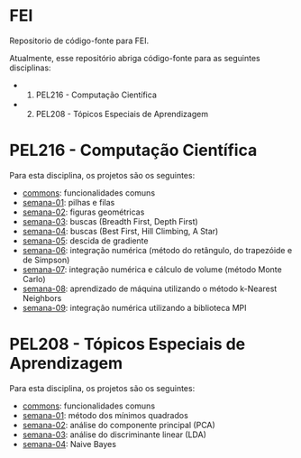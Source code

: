 # FEI

Repositorio de código-fonte para FEI.

Atualmente, esse repositório abriga código-fonte para as seguintes disciplinas:

* 1. PEL216 - Computação Científica
* 2. PEL208 - Tópicos Especiais de Aprendizagem

# PEL216 - Computação Científica

Para esta disciplina, os projetos são os seguintes:
* [commons](https://github.com/fvarrebola/fei/tree/master/pel216/commons): funcionalidades comuns
* [semana-01](https://github.com/fvarrebola/fei/tree/master/pel216/week1): pilhas e filas
* [semana-02](https://github.com/fvarrebola/fei/tree/master/pel216/week2): figuras geométricas
* [semana-03](https://github.com/fvarrebola/fei/tree/master/pel216/week3): buscas (Breadth First, Depth First)
* [semana-04](https://github.com/fvarrebola/fei/tree/master/pel216/week4): buscas (Best First, Hill Climbing, A Star)
* [semana-05](https://github.com/fvarrebola/fei/tree/master/pel216/week5): descida de gradiente
* [semana-06](https://github.com/fvarrebola/fei/tree/master/pel216/week6): integração numérica (método do retângulo, do trapezóide e de Simpson)
* [semana-07](https://github.com/fvarrebola/fei/tree/master/pel216/week7): integração numérica e cálculo de volume (método Monte Carlo)
* [semana-08](https://github.com/fvarrebola/fei/tree/master/pel216/week8): aprendizado de máquina utilizando o método k-Nearest Neighbors
* [semana-09](https://github.com/fvarrebola/fei/tree/master/pel216/week9): integração numérica utilizando a biblioteca MPI

# PEL208 - Tópicos Especiais de Aprendizagem

Para esta disciplina, os projetos são os seguintes:
* [commons](https://github.com/fvarrebola/fei/tree/master/pel208/commons): funcionalidades comuns
* [semana-01](https://github.com/fvarrebola/fei/tree/master/pel208/week1): método dos mínimos quadrados
* [semana-02](https://github.com/fvarrebola/fei/tree/master/pel208/week2): análise do componente principal (PCA)
* [semana-03](https://github.com/fvarrebola/fei/tree/master/pel208/week3): análise do discriminante linear (LDA)
* [semana-04](https://github.com/fvarrebola/fei/tree/master/pel208/week4): Naive Bayes

